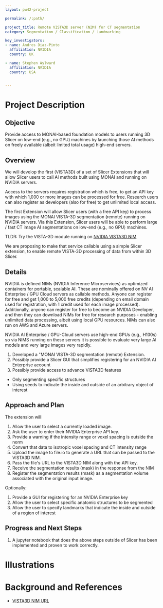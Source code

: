 ```yaml
---
layout: pw42-project

permalink: /:path/

project_title: Remote VISTA3D server (NIM) for CT segmentation
category: Segmentation / Classification / Landmarking

key_investigators:
- name: Andres Diaz-Pinto
  affiliation: NVIDIA
  country: UK

- name: Stephen Aylward
  affiliation: NVIDIA
  country: USA


---
```


# Project Description

## Objective

Provide access to MONAI-based foundation models to users running 3D Slicer on low-end
(e.g., no GPU) machines by launching those AI methods on freely available (albeit
limited total usage) high-end servers.

## Overview
We will develop the first (VISTA3D) of a set of Slicer Extensions that will allow Slicer
users to call AI methods built using MONAI and running on NVIDIA servers.

Access to the servers requires registration which is free, to get an API key with which
1,000 or more images can be processed for free. Research users can also register as
developers (also for free) to get unlimited local access.

The first Extension will allow Slicer users (with a free API key) to process images using
the MONAI VISTA-3D segmentation (remote) running on NVIDIA servers. Via this Extension,
Slicer users will be able to perform large / fast CT image AI segmentations on low-end
(e.g., no GPU) machines.

TLDR:
Try the VISTA-3D module running on
[NVIDIA VISTA3D NIM](https://build.nvidia.com/nvidia/vista-3d)

We are proposing to make that service callable using a simple Slicer extension, to enable
remote VISTA-3D processing of data from within 3D Slicer.

## Details
NVIDIA is defined NIMs (NVIDIA Inference Microservices) as optimized containers for
portable, scalable AI. These are nominally offered on NV AI Enterprise / GPU Cloud servers
as callable methods. Anyone can register for free and get 1,000 to 5,000 free credits
(depending on email domain used for registration, with 1 credit used for each image
processed). Additionally, anyone can register for free to become an NVIDIA Developer, and
then they can download NIMs for free for research purposes - enabling unlimited data
processing, albeit using local GPU resources. NIMs can also run on AWS and Azure servers.

NVIDIA AI Enterprise / GPU-Cloud servers use high-end GPUs (e.g., H100s) so via NIMS
running on these servers it is possible to evaluate very large AI models and very large
images very rapidly.

1. Developed a "MONAI VISTA-3D segmentation (remote) Extension.
2. Possibly provide a Slicer GUI that simplifies registering for an NVIDIA AI Enterprise account
3. Possibly provide access to advance VISTA3D features
  * Only segmenting specific structures
  * Using seeds to indicate the inside and outside of an arbitrary object of interest

## Approach and Plan

The extension will
1. Allow the user to select a currently loaded image.
2. Ask the user to enter their NVIDIA Enterprise API key.
3. Provide a warning if the intensity range or voxel spacing is outside the norm
4. Convert that data to isotropic voxel spacing and CT intensity range
5. Upload the image to file.io to generate a URL that can be passed to the VISTA3D NIM.
6. Pass the file's URL to the VISTA3D NIM along with the API key.
7. Receive the segmentation results (mask) in the response from the NIM
8. Register the segmentation results (mask) as a segmentation volume associated with the original input image.

Optionally:
1. Provide a GUI for registering for an NVIDIA Enterprise key
2. Allow the user to select specific anatomic structures to be segmented
3. Allow the user to specify landmarks that indicate the inside and outside of a region of interest

## Progress and Next Steps

1. A jupyter notebook that does the above steps outside of Slicer has been implemented and proven to work correctly.

# Illustrations

<!-- Add pictures and links to videos that demonstrate what has been accomplished.
![Description of picture](Example2.jpg)
![Some more images](Example2.jpg)
-->

# Background and References

* [VISTA3D NIM URL](https://build.nvidia.com/nvidia/vista-3d)
